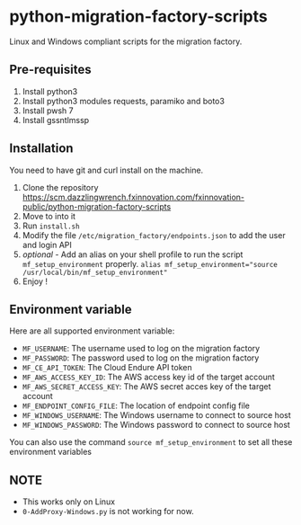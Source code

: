 # python-migration-factory-scripts

Linux and Windows compliant scripts for the migration factory. 

## Pre-requisites

1. Install python3
1. Install python3 modules requests, paramiko and boto3
1. Install pwsh 7
1. Install gssntlmssp

## Installation

You need to have git and curl install on the machine. 

1. Clone the repository https://scm.dazzlingwrench.fxinnovation.com/fxinnovation-public/python-migration-factory-scripts
1. Move to into it
1. Run `install.sh`
1. Modify the file `/etc/migration_factory/endpoints.json` to add the user and login API
1. *optional* - Add an alias on your shell profile to run the script `mf_setup_environment` properly. `alias mf_setup_environment="source /usr/local/bin/mf_setup_environment"`
1. Enjoy !

## Environment variable

Here are all supported environment variable: 

* `MF_USERNAME`: The username used to log on the migration factory
* `MF_PASSWORD`: The password used to log on the migration factory
* `MF_CE_API_TOKEN`: The Cloud Endure API token
* `MF_AWS_ACCESS_KEY_ID`: The AWS access key id of the target account
* `MF_AWS_SECRET_ACCESS_KEY`: The AWS secret acces key of the target account
* `MF_ENDPOINT_CONFIG_FILE`: The location of endpoint config file
* `MF_WINDOWS_USERNAME`: The Windows username to connect to source host
* `MF_WINDOWS_PASSWORD`: The Windows password to connect to source host

You can also use the command `source mf_setup_environment` to set all these environment variables

## NOTE

* This works only on Linux
* `0-AddProxy-Windows.py` is not working for now. 
